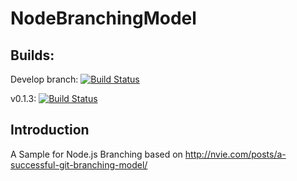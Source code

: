 NodeBranchingModel
==================

## Builds:

Develop branch: [![Build Status](https://travis-ci.org/amirhadad/NodeBranchingModel.png?branch=develop)](https://travis-ci.org/amirhadad/NodeBranchingModel)

v0.1.3: [![Build Status](https://travis-ci.org/amirhadad/NodeBranchingModel.png?branch=v0.1.3)](https://travis-ci.org/amirhadad/NodeBranchingModel)


## Introduction

A Sample for Node.js Branching based on http://nvie.com/posts/a-successful-git-branching-model/

